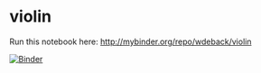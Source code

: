 # violin

Run this notebook here: http://mybinder.org/repo/wdeback/violin

[![Binder](http://mybinder.org/badge.svg)](http://mybinder.org:/repo/wdeback/violin)
